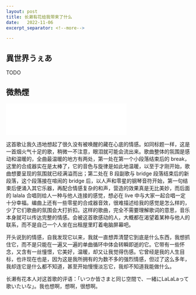 ```yaml
---
layout: post
title: 长濑有花给我带来了什么
date:   2022-11-06
excerpt_separator: <!--more-->

---
```


## 異世界うぇあ

TODO

## 微熱煙

<iframe frameborder="no" border="0" marginwidth="0" marginheight="0" width="330" height="86" src="//music.163.com/outchain/player?type=2&id=1969272777&auto=0&height=66"></iframe>

这首歌让我久违地想起了很久没有被唤醒的藏在心底的情感。如同标题一样，这是一首烟火气十足的歌，稍微一不注意，眼泪就可能会流出来。歌曲整体的氛围是感动和温暖的，全曲最温暖的地方有两处，第一处在第一个小段落结束后的 break，这里的合成器实在是太棒了，它的音色与旋律是如此地温暖，以至于才刚开始，歌曲想要呈现的氛围就已经满溢而出；第二处在 B 段副歌与 bridge 段落结束后的新段落，这个段落接在喧闹的 bridge 后，以人声和零星的钢琴音符开始，第一句结束后便涌入其它乐器，再配合情感复杂的和声，营造的效果真是无比美妙，而后面的 lalala 合唱则给人一种与他人连接的感觉，想必在 live 中与大家一起合唱一定十分幸福。编曲上还有一些零星的合成器音效，很难描述给我的感觉是怎么样的，少了它们歌曲的氛围会大打折扣。这样的歌曲，完全不需要理解歌词的意思，音乐本身就可以传达完整的情感。会被这首歌感动的人，大概都在渴望着某种与他人的联系，而不是自己一个人坐在出租屋里盯着电脑屏幕吧。

开头说到的情感，自我发现它以来，我就一直想弄清楚它到底是什么东西，我想抓住它，而不是只能在一遍又一遍的单曲循环中体会转瞬即逝的它。它带有一些怀念，又含有一丝憧憬，它美好，温暖，却又让我觉得伤感。它曾经是我的人生目标，也许现在也是，因为这是我所拥有的为数不多的强烈情感，但过了这么多年，我却连它是什么都不知道，甚至开始慢慢淡忘它，我却不知道我能做什么。

长濑有花本人对这首歌的评语：「いつか皆さまと同じ空間で、一緒にLaLaLaって歌いたいな」。我也想啊，想啊，很想啊。

